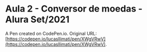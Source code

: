 # Aula 2 - Conversor de moedas - Alura Set/2021

A Pen created on CodePen.io. Original URL: [https://codepen.io/lucasllimati/pen/XWgVRwV](https://codepen.io/lucasllimati/pen/XWgVRwV).


